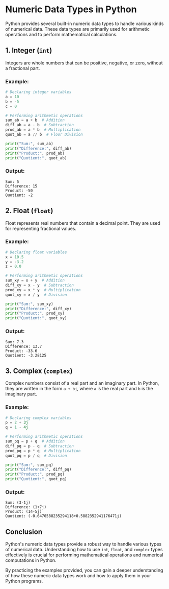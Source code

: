 # Numeric Data Types in Python

Python provides several built-in numeric data types to handle various kinds of numerical data. These data types are primarily used for arithmetic operations and to perform mathematical calculations.

## 1. Integer (`int`)

Integers are whole numbers that can be positive, negative, or zero, without a fractional part.

### Example:

```python
# Declaring integer variables
a = 10
b = -5
c = 0

# Performing arithmetic operations
sum_ab = a + b  # Addition
diff_ab = a - b  # Subtraction
prod_ab = a * b  # Multiplication
quot_ab = a // b  # Floor Division

print("Sum:", sum_ab)
print("Difference:", diff_ab)
print("Product:", prod_ab)
print("Quotient:", quot_ab)
```

### Output:

```
Sum: 5
Difference: 15
Product: -50
Quotient: -2
```

## 2. Float (`float`)

Float represents real numbers that contain a decimal point. They are used for representing fractional values.

### Example:

```python
# Declaring float variables
x = 10.5
y = -3.2
z = 0.0

# Performing arithmetic operations
sum_xy = x + y  # Addition
diff_xy = x - y  # Subtraction
prod_xy = x * y  # Multiplication
quot_xy = x / y  # Division

print("Sum:", sum_xy)
print("Difference:", diff_xy)
print("Product:", prod_xy)
print("Quotient:", quot_xy)
```

### Output:

```
Sum: 7.3
Difference: 13.7
Product: -33.6
Quotient: -3.28125
```

## 3. Complex (`complex`)

Complex numbers consist of a real part and an imaginary part. In Python, they are written in the form `a + bj`, where `a` is the real part and `b` is the imaginary part.

### Example:

```python
# Declaring complex variables
p = 2 + 3j
q = 1 - 4j

# Performing arithmetic operations
sum_pq = p + q  # Addition
diff_pq = p - q  # Subtraction
prod_pq = p * q  # Multiplication
quot_pq = p / q  # Division

print("Sum:", sum_pq)
print("Difference:", diff_pq)
print("Product:", prod_pq)
print("Quotient:", quot_pq)
```

### Output:

```
Sum: (3-1j)
Difference: (1+7j)
Product: (14-5j)
Quotient: (-0.6470588235294118+0.5882352941176471j)
```

## Conclusion

Python's numeric data types provide a robust way to handle various types of numerical data. Understanding how to use `int`, `float`, and `complex` types effectively is crucial for performing mathematical operations and numerical computations in Python.

By practicing the examples provided, you can gain a deeper understanding of how these numeric data types work and how to apply them in your Python programs.